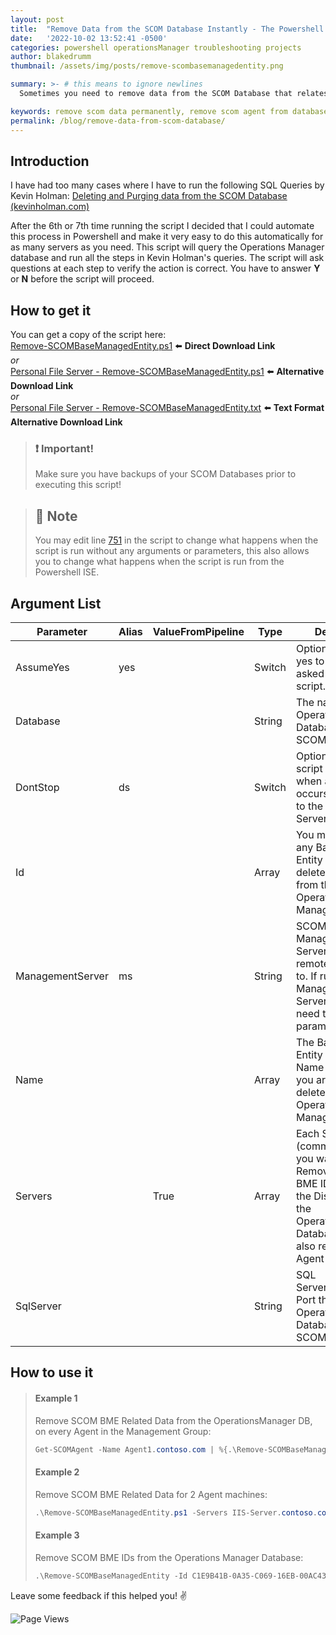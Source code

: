 ```yaml
---
layout: post
title:  "Remove Data from the SCOM Database Instantly - The Powershell Way!"
date:   '2022-10-02 13:52:41 -0500'
categories: powershell operationsManager troubleshooting projects
author: blakedrumm
thumbnail: /assets/img/posts/remove-scombasemanagedentity.png

summary: >- # this means to ignore newlines
  Sometimes you need to remove data from the SCOM Database that relates to a specific server or client. If you need it done quickly, without having to open SQL Server Management Studio, or run queries manually. I have created a script in Powershell to assist with these.

keywords: remove scom data permanently, remove scom agent from database, purge scom agent, purge agent from scom, purge agent, purge operations manager agent
permalink: /blog/remove-data-from-scom-database/
---
```


## Introduction
I have had too many cases where I have to run the following SQL Queries by Kevin Holman: [Deleting and Purging data from the SCOM Database (kevinholman.com)](https://kevinholman.com/2018/05/03/deleting-and-purging-data-from-the-scom-database/)

After the 6th or 7th time running the script I decided that I could automate this process in Powershell and make it very easy to do this automatically for as many servers as you need. This script will query the Operations Manager database and run all the steps in Kevin Holman's queries. The script will ask questions at each step to verify the action is correct. You have to answer **Y** or **N** before the script will proceed.

## How to get it
You can get a copy of the script here: \
[Remove-SCOMBaseManagedEntity.ps1](https://github.com/blakedrumm/SCOM-Scripts-and-SQL/blob/master/Powershell/Quick%20Fixes/Remove-SCOMBaseManagedEntity.ps1) :arrow_left: **Direct Download Link** \
_or_ \
[Personal File Server - Remove-SCOMBaseManagedEntity.ps1](https://files.blakedrumm.com/Remove-SCOMBaseManagedEntity.ps1) :arrow_left: **Alternative Download Link** \
_or_ \
[Personal File Server - Remove-SCOMBaseManagedEntity.txt](https://files.blakedrumm.com/Remove-SCOMBaseManagedEntity.txt) :arrow_left: **Text Format Alternative Download Link**

> ### :exclamation: Important!
> Make sure you have backups of your SCOM Databases prior to executing this script!

> ## :notebook: Note
> You may edit line [751](https://github.com/blakedrumm/SCOM-Scripts-and-SQL/blob/ad05d2310e63ecd9aece585d88cd454ac2786029/Powershell/Quick%20Fixes/Remove-SCOMBaseManagedEntity.ps1#L751) in the script to change what happens when the script is run without any arguments or parameters, this also allows you to change what happens when the script is run from the Powershell ISE.

## Argument List
 Parameter       | Alias | ValueFromPipeline | Type   | Description                                                                                                                                                                |
------------------|-------|-------------------|--------|----------------------------------------------------------------------------------------------------------------------------------------------------------------------------|
 AssumeYes        | yes   |                   | Switch | Optionally assume yes to any question asked by this script.                                                                                                                |
 Database         |       |                   | String | The name of the OperationsManager Database for SCOM.                                                                                                                       |
 DontStop         | ds    |                   | Switch | Optionally force the script to not stop when an error occurs connecting to the Management Server.                                                                          |
 Id               |       |                   | Array  | You may provide any Base Managed Entity Id's to be deleted specifically from the Operations Manager Database.                                                              |
 ManagementServer | ms    |                   | String | SCOM Management Server that we will remotely connect to. If running on a Management Server, there is no need to provide this parameter.                                    |
 Name             |       |                   | Array  | The Base Managed Entity Display Name of the object you are wanting to delete from the Operations Manager Database.                                                         |
 Servers          |       | True              | Array  | Each Server (comma separated) you want to Remove related BME ID's related to the Display Name in the OperationsManager Database. This will also remove from Agent Managed. |
 SqlServer        |       |                   | String | SQL Server/Instance, Port that hosts OperationsManager Database for SCOM.                                                                                                  |

## How to use it
>#### Example 1
>Remove SCOM BME Related Data from the OperationsManager DB, on every Agent in the Management Group:
>```powershell
>Get-SCOMAgent -Name Agent1.contoso.com | %{.\Remove-SCOMBaseManagedEntity.ps1 -Servers $_}
>```
>#### Example 2
>Remove SCOM BME Related Data for 2 Agent machines:
>```powershell
>.\Remove-SCOMBaseManagedEntity.ps1 -Servers IIS-Server.contoso.com, WindowsServer.contoso.com
>```
>#### Example 3
>Remove SCOM BME IDs from the Operations Manager Database:
>```powershell
>.\Remove-SCOMBaseManagedEntity -Id C1E9B41B-0A35-C069-16EB-00AC43BB9C47, CB29ECDE-BCE8-2213-D5DD-0353116EDA6B
>```

Leave some feedback if this helped you! :v:

![Page Views](https://counter.blakedrumm.com/count/tag.svg?url=blakedrumm.com/blog/remove-data-from-scom-database/)

<!--
Having trouble with Pages? Check out our [documentation](https://docs.github.com/categories/github-pages-basics/) or [contact support](https://support.github.com/contact) and we’ll help you sort it out.

Tip:
To add auto-size pictures:
![/assets/img/posts/example.jpg](/assets/img/posts/example.jpg){:class="img-fluid"}
-->
